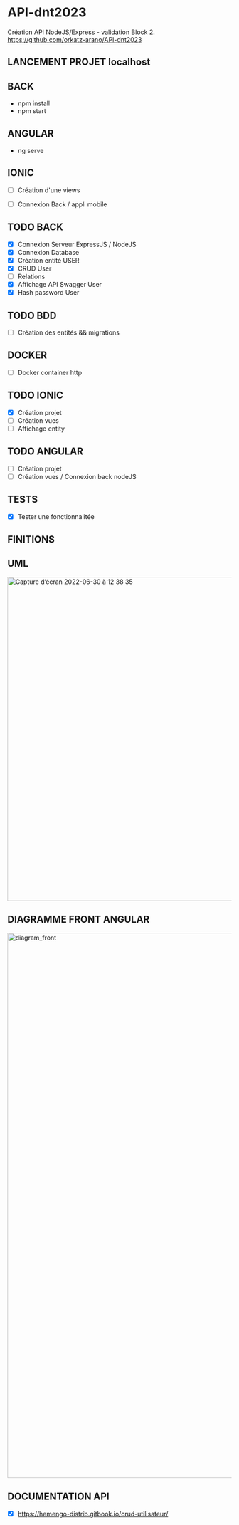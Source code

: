 # API-dnt2023
Création API NodeJS/Express - validation Block 2.
https://github.com/orkatz-arano/API-dnt2023

## LANCEMENT PROJET localhost
## BACK
- npm install 
- npm start

## ANGULAR
- ng serve

## IONIC
- [ ] Création d'une views
- [ ] Connexion Back / appli mobile


## TODO BACK
- [x] Connexion Serveur ExpressJS / NodeJS
- [x] Connexion Database
- [x] Création entité USER
- [X] CRUD User
- [ ] Relations
- [X] Affichage API Swagger User
- [X] Hash password User

## TODO BDD
- [ ] Création des entités && migrations

## DOCKER
- [ ] Docker container http

## TODO IONIC
- [x] Création projet
- [ ] Création vues
- [ ] Affichage entity

## TODO ANGULAR
- [ ] Création projet
- [ ] Création vues / Connexion back nodeJS
 
## TESTS
- [X] Tester une fonctionnalitée

## FINITIONS 

## UML
<img width="728" alt="Capture d’écran 2022-06-30 à 12 38 35" src="https://user-images.githubusercontent.com/108459343/176658079-7e9d4731-2a49-442c-855c-50cb7848b6de.png">

## DIAGRAMME FRONT ANGULAR
<img width="1225" alt="diagram_front" src="https://user-images.githubusercontent.com/16325747/200786584-1ab40b08-d8fe-47f6-b819-bad023d10b20.png">

## DOCUMENTATION API
- [x] https://hemengo-distrib.gitbook.io/crud-utilisateur/

